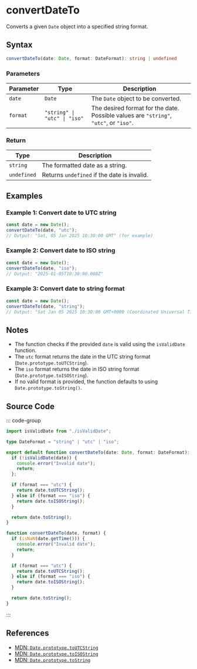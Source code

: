 # convertDateTo  
Converts a given `Date` object into a specified string format.

## Syntax
```typescript
convertDateTo(date: Date, format: DateFormat): string | undefined
```

### Parameters

| Parameter | Type                           | Description                                         |
|-----------|--------------------------------|-----------------------------------------------------|
| `date`    | `Date`                         | The `Date` object to be converted.                  |
| `format`  | `"string" \| "utc" \| "iso"`   | The desired format for the date. Possible values are `"string"`, `"utc"`, or `"iso"`. |

### Return

| Type     | Description                                    |
|----------|------------------------------------------------|
| `string` | The formatted date as a string.                |
| `undefined` | Returns `undefined` if the date is invalid. |

## Examples

### Example 1: Convert date to UTC string
```typescript
const date = new Date();
convertDateTo(date, "utc");
// Output: "Sat, 05 Jan 2025 10:30:00 GMT" (for example)
```

### Example 2: Convert date to ISO string
```typescript
const date = new Date();
convertDateTo(date, "iso");
// Output: "2025-01-05T10:30:00.000Z"
```

### Example 3: Convert date to string format
```typescript
const date = new Date();
convertDateTo(date, "string");
// Output: "Sat Jan 05 2025 10:30:00 GMT+0000 (Coordinated Universal Time)"
```

## Notes
- The function checks if the provided `date` is valid using the `isValidDate` function.
- The `utc` format returns the date in the UTC string format (`Date.prototype.toUTCString`).
- The `iso` format returns the date in ISO string format (`Date.prototype.toISOString`).
- If no valid format is provided, the function defaults to using `Date.prototype.toString()`.

## Source Code
::: code-group

```typescript
import isValidDate from "./isValidDate";

type DateFormat = "string" | "utc" | "iso";

export default function convertDateTo(date: Date, format: DateFormat): string | undefined {
  if (!isValidDate(date)) {
    console.error("Invalid date");
    return;
  };

  if (format === "utc") {
    return date.toUTCString();
  } else if (format === "iso") {
    return date.toISOString();
  }

  return date.toString();
}
```

```javascript
function convertDateTo(date, format) {
  if (isNaN(date.getTime())) {
    console.error("Invalid date");
    return;
  }

  if (format === "utc") {
    return date.toUTCString();
  } else if (format === "iso") {
    return date.toISOString();
  }

  return date.toString();
}
```
:::

## References
- [MDN: `Date.prototype.toUTCString`](https://developer.mozilla.org/en-US/docs/Web/JavaScript/Reference/Global_Objects/Date/toUTCString)
- [MDN: `Date.prototype.toISOString`](https://developer.mozilla.org/en-US/docs/Web/JavaScript/Reference/Global_Objects/Date/toISOString)
- [MDN: `Date.prototype.toString`](https://developer.mozilla.org/en-US/docs/Web/JavaScript/Reference/Global_Objects/Date/toString)